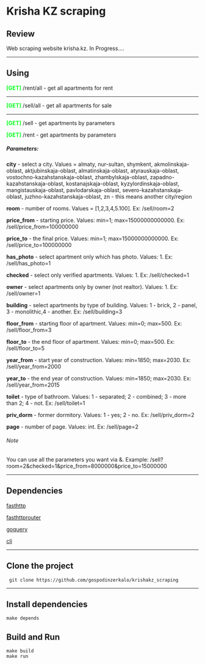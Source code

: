 <h1>Krisha KZ scraping</h1>
<h2>Review</h2>
<p>Web scraping website krisha.kz. In Progress....</p><hr>
<h2>Using</h2>
<p><b style="color: #08ff20">[GET]</b>  /rent/all - get all apartments for rent</p><hr>
<p><b style="color: #08ff20">[GET]</b>  /sell/all - get all apartments for sale</p><hr>
<p><b style="color: #08ff20">[GET]</b>  /sell - get apartments by parameters</p>
<p><b style="color: #08ff20">[GET]</b>  /rent - get apartments by parameters</p>
<h5>Parameters:</h5>
<p><b>city</b> -  select a city. Values = almaty, nur-sultan, shymkent, akmolinskaja-oblast, aktjubinskaja-oblast, almatinskaja-oblast, atyrauskaja-oblast, vostochno-kazahstanskaja-oblast, zhambylskaja-oblast, zapadno-kazahstanskaja-oblast, kostanajskaja-oblast, kyzylordinskaja-oblast, mangistauskaja-oblast, pavlodarskaja-oblast, severo-kazahstanskaja-oblast, juzhno-kazahstanskaja-oblast, zn - this means another city/region</p>
<p> <b>room</b> - number of rooms. Values = [1,2,3,4,5.100]. Ex: /sell/room=2</p>
<p> <b>price_from</b> - starting price. Values: min=1; max=15000000000000. Ex: /sell/price_from=100000000</p>
<p> <b>price_to</b> - the final price. Values: min=1; max=15000000000000. Ex: /sell/price_to=100000000</p>
<p> <b>has_photo</b> - select apartment only which has photo. Values: 1. Ex: /sell/has_photo=1</p>
<p> <b>checked</b> - select only verified apartments. Values: 1. Ex: /sell/checked=1</p>
<p> <b>owner</b> - select apartments only by owner (not realtor). Values: 1. Ex: /sell/owner=1</p>
<p> <b>building</b> - select apartments by type of building. Values: 1 - brick, 2 - panel, 3 - monolithic,4 - another. Ex: /sell/building=3</p>
<p> <b>floor_from</b> - starting floor of apartment. Values: min=0; max=500. Ex: /sell/floor_from=3</p>
<p> <b>floor_to</b> - the end floor of apartment. Values: min=0; max=500. Ex: /sell/floor_to=5</p>
<p> <b>year_from</b> - start year of construction. Values: min=1850; max=2030. Ex: /sell/year_from=2000</p>
<p> <b>year_to</b> - the end year of construction. Values: min=1850; max=2030. Ex: /sell/year_from=2015</p>
<p> <b>toilet</b> - type of bathroom. Values: 1 - separated; 2 - combined; 3 - more than 2; 4 - not. Ex: /sell/toilet=1</p>
<p> <b>priv_dorm</b> - former dormitory. Values: 1 - yes; 2 - no. Ex: /sell/priv_dorm=2</p>
<p> <b>page</b> - number of page. Values: int. Ex: /sell/page=2</p>
<h6>Note</h6>
<p>You can use all the parameters you want via &. Example: /sell?room=2&checked=1&price_from=8000000&price_to=15000000</p>

<hr>
<h2>Dependencies</h2>
<p><a href="github.com/valyala/fasthttp">fasthttp</a></p>
<p><a href="github.com/buaazp/fasthttprouter">fasthttprouter</a></p>
<p><a href="github.com/PuerkitoBio/goquery">goquery</a></p>
<p><a href="github.com/urfave/cli">cli</a></p> <hr>

<h2>Clone the project</h2>
<code> git clone https://github.com/gospodinzerkalo/krishakz_scraping </code> <hr>
<h2>Install dependencies</h2>
<code>make depends</code>

<h2> Build and Run </h2>
<code>make build</code><br>
<code>make run</code>

